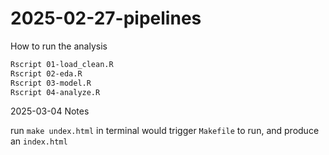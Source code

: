 # 2025-02-27-pipelines

How to run the analysis

```bash
Rscript 01-load_clean.R
Rscript 02-eda.R
Rscript 03-model.R
Rscript 04-analyze.R

```

2025-03-04 Notes

run `make undex.html` in terminal would trigger `Makefile` to run, and produce an `index.html`